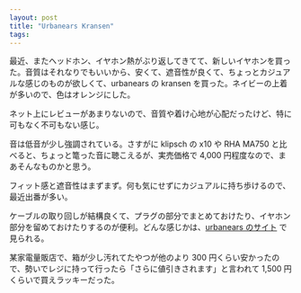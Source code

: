 ```yaml
---
layout: post
title: "Urbanears Kransen"
tags:
---
```


最近、またヘッドホン、イヤホン熱がぶり返してきてて、新しいイヤホンを買った。音質はそれなりでもいいから、安くて、遮音性が良くて、ちょっとカジュアルな感じのものが欲しくて、urbanears の kransen を買った。ネイビーの上着が多いので、色はオレンジにした。

ネット上にレビューがあまりないので、音質や着け心地が心配だったけど、特に可もなく不可もない感じ。

音は低音が少し強調されている。さすがに klipsch の x10 や RHA MA750 と比べると、ちょっと篭った音に聴こえるが、実売価格で 4,000 円程度なので、まあそんなものかと思う。

フィット感と遮音性はまずまず。何も気にせずにカジュアルに持ち歩けるので、最近出番が多い。

ケーブルの取り回しが結構良くて、プラグの部分でまとめておけたり、イヤホン部分を留めておけたりするのが便利。どんな感じかは、[urbanears のサイト](http://www.urbanears.com/headphones/kransen/kransen-black/) で見られる。

某家電量販店で、箱が少し汚れてたやつが他のより 300 円くらい安かったので、勢いでレジに持って行ったら「さらに値引きされます」と言われて 1,500 円くらいで買えラッキーだった。
